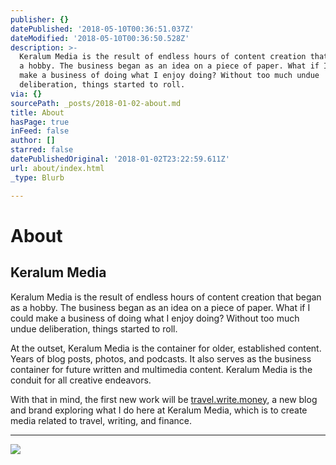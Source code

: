 ```yaml
---
publisher: {}
datePublished: '2018-05-10T00:36:51.037Z'
dateModified: '2018-05-10T00:36:50.528Z'
description: >-
  Keralum Media is the result of endless hours of content creation that began as
  a hobby. The business began as an idea on a piece of paper. What if I could
  make a business of doing what I enjoy doing? Without too much undue
  deliberation, things started to roll.
via: {}
sourcePath: _posts/2018-01-02-about.md
title: About
hasPage: true
inFeed: false
author: []
starred: false
datePublishedOriginal: '2018-01-02T23:22:59.611Z'
url: about/index.html
_type: Blurb

---
```

# About

## Keralum Media

Keralum Media is the result of endless hours of content creation that began as a hobby. The business began as an idea on a piece of paper. What if I could make a business of doing what I enjoy doing? Without too much undue deliberation, things started to roll.

At the outset, Keralum Media is the container for older, established content. Years of blog posts, photos, and podcasts. It also serves as the business container for future written and multimedia content. Keralum Media is the conduit for all creative endeavors.

With that in mind, the first new work will be [travel.write.money][0], a new blog and brand exploring what I do here at Keralum Media, which is to create media related to travel, writing, and finance.

---

![](https://the-grid-user-content.s3-us-west-2.amazonaws.com/97702121-c7ad-4e53-bfa8-2b55b147042c.jpg)

[0]: http://travel.write.money/